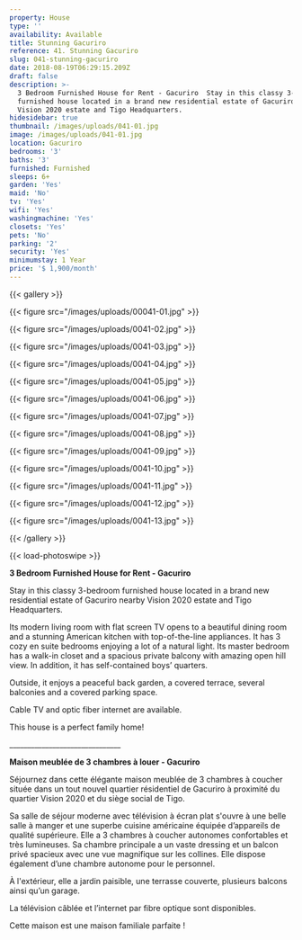 ```yaml
---
property: House
type: ''
availability: Available
title: Stunning Gacuriro
reference: 41. Stunning Gacuriro
slug: 041-stunning-gacuriro
date: 2018-08-19T06:29:15.209Z
draft: false
description: >-
  3 Bedroom Furnished House for Rent - Gacuriro  Stay in this classy 3-bedroom
  furnished house located in a brand new residential estate of Gacuriro nearby
  Vision 2020 estate and Tigo Headquarters. 
hidesidebar: true
thumbnail: /images/uploads/041-01.jpg
image: /images/uploads/041-01.jpg
location: Gacuriro
bedrooms: '3'
baths: '3'
furnished: Furnished
sleeps: 6+
garden: 'Yes'
maid: 'No'
tv: 'Yes'
wifi: 'Yes'
washingmachine: 'Yes'
closets: 'Yes'
pets: 'No'
parking: '2'
security: 'Yes'
minimumstay: 1 Year
price: '$ 1,900/month'
---
```

{{< gallery >}}

{{< figure src="/images/uploads/00041-01.jpg" >}}

{{< figure src="/images/uploads/0041-02.jpg" >}}

{{< figure src="/images/uploads/0041-03.jpg" >}}

{{< figure src="/images/uploads/0041-04.jpg" >}}

{{< figure src="/images/uploads/0041-05.jpg" >}}

{{< figure src="/images/uploads/0041-06.jpg" >}}

{{< figure src="/images/uploads/0041-07.jpg" >}}

{{< figure src="/images/uploads/0041-08.jpg" >}}

{{< figure src="/images/uploads/0041-09.jpg" >}}

{{< figure src="/images/uploads/0041-10.jpg" >}}

{{< figure src="/images/uploads/0041-11.jpg" >}}

{{< figure src="/images/uploads/0041-12.jpg" >}}

{{< figure src="/images/uploads/0041-13.jpg" >}}

{{< /gallery >}}

{{< load-photoswipe >}}

**3 Bedroom Furnished House for Rent - Gacuriro** 

Stay in this classy 3-bedroom furnished house located in a brand new residential estate of Gacuriro nearby Vision 2020 estate and Tigo Headquarters. 

Its modern living room with flat screen TV opens to a beautiful dining room and a stunning American kitchen with top-of-the-line appliances. It has 3 cozy en suite bedrooms enjoying a lot of a natural light. Its master bedroom has a walk-in closet and a spacious private balcony with amazing open hill view. In addition, it has self-contained boys’ quarters. 

Outside, it enjoys a  peaceful back garden, a covered terrace, several balconies and a covered parking space.

Cable TV and optic fiber internet are available.

This house is a perfect family home!

\_\_\_\_\_\_\_\_\_\_\_\_\_\_\_\_\_\_\_\_\_\_\_\_\_\_\_\_\_\__

**Maison meublée de 3 chambres à louer - Gacuriro**

Séjournez dans cette élégante maison meublée de 3 chambres à coucher située dans un tout nouvel quartier résidentiel de Gacuriro à proximité du quartier Vision 2020 et du siège social de Tigo.

Sa salle de séjour moderne avec télévision à écran plat s'ouvre à une belle salle à manger et une superbe cuisine américaine équipée d’appareils de qualité supérieure. Elle a 3 chambres à coucher autonomes confortables et très lumineuses. Sa chambre principale a un vaste dressing et un balcon privé spacieux avec une vue magnifique sur les collines. Elle dispose également d’une chambre autonome pour le personnel. 

À l'extérieur, elle a jardin paisible, une terrasse couverte, plusieurs balcons ainsi qu’un garage.

La télévision câblée et l’internet par fibre optique sont disponibles.

Cette maison est une maison familiale parfaite !
